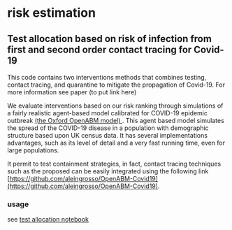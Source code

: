 # risk estimation
## Test allocation based on risk of infection from first and second order contact tracing for Covid-19

This code contains two interventions methods that combines testing, contact tracing, and quarantine to mitigate the propagation of Covid-19. For more information see paper (to put link here) 
 
 We evaluate interventions based on our risk ranking through simulations of a fairly realistic agent-based model calibrated for COVID-19 epidemic outbreak [ (the Oxford OpenABM model) ](https://github.com/BDI-pathogens/OpenABM-Covid19). 
 This agent based model simulates the spread of the COVID-19 disease in a population with demographic structure based upon UK census data.  It has several implementations advantages, such as its level of detail and a very fast running time, even for large populations. 
 
 It permit to test containment strategies, in fact, contact tracing techniques such as the proposed can be easily integrated using the following link [https://github.com/aleingrosso/OpenABM-Covid19](https://github.com/aleingrosso/OpenABM-Covid19). 

### usage
see  [test allocation notebook](https://github.com/gbayolo26/intervention_strategies/blob/main/Test_allocation.ipynb)
